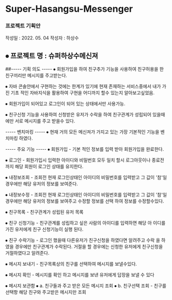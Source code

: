 # Super-Hasangsu-Messenger

### 프로젝트 기획안

작성일 : 2022. 05. 04
작성자 : 하상수

## ⦁	프로젝트 명 : 슈퍼하상수메신져


##-----	기획 의도 -----
⦁	회원가입을 하여 친구추가 기능을 사용하여 친구허용을 한 친구끼리만 메시지를 주고받는다.

⦁	자바 콘솔안에서 구현하는 것에는 한계가 있기에 현재 존재하는 서비스중에서 내가 가진 기초
  적인 자바지식을 활용하여 구현을 어디까지 할수 있는지 알아보고싶었음.
 
⦁	회원가입이 되어있고 로그인이 되어 있는 상태에서만 사용가능.

⦁	친구신청 기능을 사용하여 신청받은 유저가 수락을 하여 친구관계가 성립되어 있을때에만 서로 
  메시지를 주고 받을수 있다.

-----	벤치마킹 -----
⦁	현재 거의 모든 메신져가 가지고 있는 가장 기본적인 기능을 벤치마킹 하였다.

-----	주요 기능 -----
⦁	회원가입 - 기본 적인 정보를 입력 받아 회원가입을 완료한다.

⦁	로그인 - 회원가입시 입력한 아이디와 비밀번호 모두 일치 할시 로그아웃이나
          종료전까지 해당 회원이 로그인 상태를 유지한다.
          
⦁	내정보조회 - 조회전 현재 로그인상태인 아이디의 비밀번호를 입력받고 그 값이
             '참'일 경우에만 해당 유저의 정보를 보여준다.
             
⦁	내정보수정 - 조회전 현재 로그인상태인 아이디의 비밀번호를 입력받고 그 값이
              '참'일 경우에만 해당 유저의 정보를 보여주고 수정할 정보를 선택
               하여 정보를 수정할수있다.
               
⦁	친구목록 - 친구관계가 성립된 유저 목록

⦁	친구 신청기능 - 친구관계를  성립하고 싶은 사람의 아이디를 입력하면 해당 아
                 이디를 가진 유저에게 친구 신청기능이 실행 된다.
                 
⦁	친구 수락기능 - 로그인 했을때 다른유저가 친구신청을 하였다면 알려주고 수락
                을 하였을 경우에만 친구관계가 수락된다. 거절을 할 경우에는
                 신청한 유저에게 친구신청을 거절하였다고 알려준다.   
                 
⦁	메시지 보내기 - 친구목록상의 친구를 선택하여 메시지를 보낼수있다.

⦁	메시지 확인 - 메시지를 확인 하고 메시지를 보낸 유저에게 답장을 보낼 수 있다

⦁	메시지 보관함 
⦁			a. 친구들과 주고 받은 모든 메시지 조회
⦁			b. 친구선택 조회 - 친구를 선택항 해당 친구와 주고받은 메시지만 조회
 
